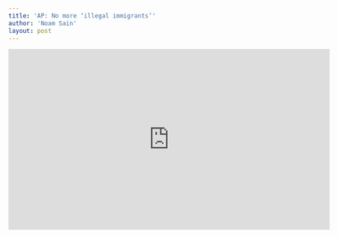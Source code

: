 ```yaml
---
title: 'AP: No more ‘illegal immigrants’'
author: 'Noam Sain'
layout: post
---
```


<iframe allowfullscreen="" frameborder="0" height="360" loading="lazy" src="http://www.mrctv.org/embed/120678" title="MRC TV video player" width="640"></iframe>